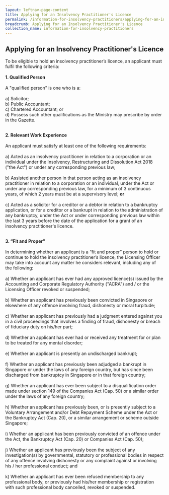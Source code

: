 ```yaml
---
layout: leftnav-page-content
title: Applying for an Insolvency Practitioner's Licence
permalink: /information-for-insolvency-practitioners/applying-for-an-insolvency-practitioner-licence/
breadcrumb: Applying for an Insolvency Practitioner's Licence
collection_name: information-for-insolvency-practitioners
---
```


**Applying for an Insolvency Practitioner's Licence**
---
To be eligible to hold an insolvency practitioner’s licence, an applicant must fulfil the following criteria:
<br><br>
**1. Qualified Person**
<br><br>
A "qualified person" is one who is a:
<br><br>
a) Solicitor;<br>
b) Public Accountant;<br>
c) Chartered Accountant; or<br>
d) Possess such other qualifications as the Ministry may prescribe by order in the Gazette.
<br><br>

**2. Relevant Work Experience**
<br><br>
An applicant must satisfy at least one of the following requirements:
<br><br>
a) Acted as an insolvency practitioner in relation to a corporation or an individual under the Insolvency, Restructuring and Dissolution Act 2018 ("the Act") or under any corresponding previous law;
<br><br>
b) Assisted another person in that person acting as an insolvency practitioner in relation to a corporation or an individual, under the Act or under any corresponding previous law, for a minimum of 3 continuous years, of which 2 years must be at a supervisory level; **or**
<br><br>
c) Acted as a solicitor for a creditor or a debtor in relation to a bankruptcy application, or for a creditor or a bankrupt in relation to the administration of any bankruptcy, under the Act or under corresponding previous law within the last 3 years before the date of the application for a grant of an insolvency practitioner's licence.
<br><br>

**3. “Fit and Proper”**
<br><br>
In determining whether an applicant is a “fit and proper” person to hold or continue to hold the insolvency practitioner’s licence, the Licensing Officer may take into account any matter he considers relevant, including any of the following:
<br><br>
a) Whether an applicant has ever had any approved licence(s) issued by the Accounting and Corporate Regulatory Authority ("ACRA") and / or the Licensing Officer revoked or suspended;
<br><br>
b) Whether an applicant has previously been convicted in Singapore or elsewhere of any offence involving fraud, dishonesty or moral turpitude;
<br><br>
c) Whether an applicant has previously had a judgment entered against you in a civil proceedings that involves a finding of fraud, dishonesty or breach of fiduciary duty on his/her part;
<br><br>
d) Whether an applicant has ever had or received any treatment for or plan to be treated for any mental disorder;
<br><br>
e) Whether an applicant is presently an undischarged bankrupt;
<br><br>
f) Whether an applicant has previously been adjudged a bankrupt in Singapore or under the laws of any foreign country, but has since been discharged from bankruptcy in Singapore or in that foreign country;
<br><br>
g) Whether an applicant has ever been subject to a disqualification order made under section 149 of the Companies Act (Cap. 50) or a similar order under the laws of any foreign country;
<br><br>
h) Whether an applicant has previously been, or is presently subject to a Voluntary Arrangement and/or Debt Repayment Scheme under the Act or the Bankruptcy Act (Cap. 20), or a similar arrangement or scheme outside Singapore; 
<br><br>
i) Whether an applicant has been previously convicted of an offence under the Act, the Bankruptcy Act (Cap. 20) or Companies Act (Cap. 50); 
<br><br>
j) Whether an applicant has previously been the subject of any investigation(s) by governmental, statutory or professional bodies in respect of any offence involving dishonesty or any complaint against or involving his / her professional conduct; and 
<br><br>
k) Whether an applicant has ever been refused membership to any professional body, or previously had his/her membership or registration with such professional body cancelled, revoked or suspended.
<br>
